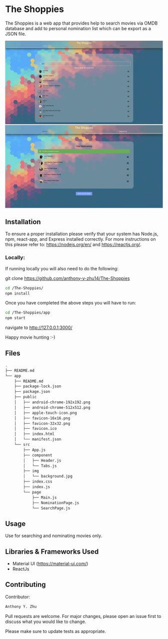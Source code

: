 # The Shoppies

The Shoppies is a web app that provides help to search movies via OMDB database and add to personal nomination list which can be export as a JSON file.

![alt text](./screenshot1.png)
![alt text](./screenshot2.png)

## Installation

To ensure a proper installation please verify that your system has Node.js, npm, react-app, and Express installed correctly. For more instructions on this please refer to: https://nodejs.org/en/ and https://reactjs.org/.

<h3>Locally:</h3>
If running locally you will also need to do the following:

git clone https://github.com/anthony-y-zhu14/The-Shoppies

```bash
cd /The-Shoppies/
npm install
```

Once you have completed the above steps you will have to run:

```bash
cd /The-Shoppies/app
npm start
```

navigate to http://127.0.0.1:3000/

Happy movie hunting :-)

## Files

```bash
.
├── README.md
└── app
    ├── README.md
    ├── package-lock.json
    ├── package.json
    ├── public
    │   ├── android-chrome-192x192.png
    │   ├── android-chrome-512x512.png
    │   ├── apple-touch-icon.png
    │   ├── favicon-16x16.png
    │   ├── favicon-32x32.png
    │   ├── favicon.ico
    │   ├── index.html
    │   └── manifest.json
    └── src
        ├── App.js
        ├── component
        │   ├── Header.js
        │   └── Tabs.js
        ├── img
        │   └── background.jpg
        ├── index.css
        ├── index.js
        └── page
            ├── Main.js
            ├── NominationPage.js
            └── SearchPage.js
```

## Usage

Use for searching and nominating movies only.


## Libraries & Frameworks Used
- Material UI (https://material-ui.com/)
- ReactJs

## Contributing
Contributor:

```bash
Anthony Y. Zhu
```

Pull requests are welcome. For major changes, please open an issue first to discuss what you would like to change.

Please make sure to update tests as appropriate.

